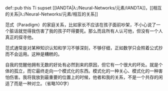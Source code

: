 def::pub this Ti supset [[IANDTA|λ:/Neural-Networks/元素/IANDTA]]，[[相互的关系|λ:/Neural-Networks/元素/相互的关系]]

范式（Paradigm）的家庭关系，比如家长不应该在孩子面前吵架，不小心说了一个脏话就觉得我伤害了我的孩子吓得要死。那么而且所有人认可他，但没有一个人真正的探寻他。

范式通常是对某种知识认知和学习不够深刻，不够仔细，正如数学只会照着公式抄而不会运用。这种是糟糕的。

自我的觉醒他拥有无数的好处有必然到来的原因，但它有一个很大的坏处。就是个体的孤立，而它最终走向一个模式化的东西。模式化的一种关心、模式化的一种害怕伤害。我将我放到最重要的位置上的时候，他者和我的关系，不是一个共存的闲适了而是一种对立。（省略100字）